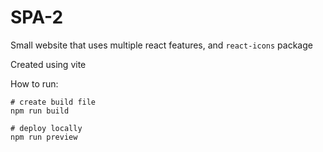 # SPA-2

Small website that uses multiple react features, and `react-icons` package

Created using vite

How to run:
```
# create build file
npm run build

# deploy locally
npm run preview
```